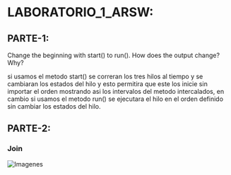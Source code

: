 # LABORATORIO_1_ARSW:

## PARTE-1:
Change the beginning with start() to run(). How does the output change? Why?

si usamos el metodo start() se correran los tres hilos al tiempo y se cambiaran los estados del hilo y esto permitira que este los inicie sin importar el orden mostrando asi los intervalos del metodo intercalados,
en cambio si usamos el metodo run() se ejecutara el hilo en el orden definido sin cambiar los estados del hilo. 

## PARTE-2:
### Join
![Imagenes](https://github.com/checho1998/LAB_1_ARSW/fotos/uno.PNG)

